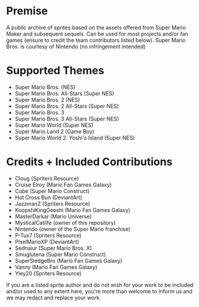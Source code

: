# Premise
A public archive of sprites based on the assets offered from Super Mario Maker and subsequent sequels. Can be used for most projects and/or fan games (ensure to credit the team contributors listed below).
Super Mario Bros. is courtesy of Nintendo (no infringement intended)

# Supported Themes
- Super Mario Bros. (NES)
- Super Mario Bros. All-Stars (Super NES)
- Super Mario Bros. 2 (NES)
- Super Mario Bros. 2 All-Stars (Super NES)
- Super Mario Bros. 3
- Super Mario Bros. 3 All-Stars (Super NES)
- Super Mario World (Super NES)
- Super Mario Land 2 (Game Boy)
- Super Mario World 2: Yoshi's Island (Super NES)

# Credits + Included Contributions
- Cloug (Spriters Resource)
- Cruise Elroy (Mario Fan Games Galaxy)
- Cube (Super Mario Construct)
- Hot Cross Bun (DeviantArt)
- JazzmanZ (Spriters Resource)
- KoopshiKingGeoshi (Mario Fan Games Galaxy)
- MasterDarkar (Mario Universe)
- MysticalCatlife (owner of this repository)
- Nintendo (owner of the Super Mario franchise)
- P-Tux7 (Spriters Resource)
- PixelMarioXP (DeviantArt)
- Sednaiur (Super Mario Bros. X)
- Smuglutena (Super Mario Construct)
- SuperSledgeBro (Mario Fan Games Galaxy)
- Vanny (Mario Fan Games Galaxy)
- Yiey20 (Spriters Resource)

If you are a listed sprite author and do not wish for your work to be included and/or used to any extent here, you're more than welcome to inform us and we may redact and replace your work.
